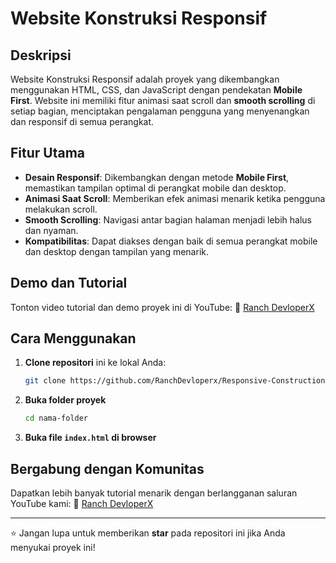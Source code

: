# Website Konstruksi Responsif

## Deskripsi
Website Konstruksi Responsif adalah proyek yang dikembangkan menggunakan HTML, CSS, dan JavaScript dengan pendekatan **Mobile First**. Website ini memiliki fitur animasi saat scroll dan **smooth scrolling** di setiap bagian, menciptakan pengalaman pengguna yang menyenangkan dan responsif di semua perangkat.

## Fitur Utama
- **Desain Responsif**: Dikembangkan dengan metode **Mobile First**, memastikan tampilan optimal di perangkat mobile dan desktop.
- **Animasi Saat Scroll**: Memberikan efek animasi menarik ketika pengguna melakukan scroll.
- **Smooth Scrolling**: Navigasi antar bagian halaman menjadi lebih halus dan nyaman.
- **Kompatibilitas**: Dapat diakses dengan baik di semua perangkat mobile dan desktop dengan tampilan yang menarik.

## Demo dan Tutorial
Tonton video tutorial dan demo proyek ini di YouTube:
🔗 [Ranch DevloperX](https://www.youtube.com/@ranchdevloperx)

## Cara Menggunakan
1. **Clone repositori** ini ke lokal Anda:
   ```bash
   git clone https://github.com/RanchDevloperx/Responsive-Construction-Website
   ```
2. **Buka folder proyek**
   ```bash
   cd nama-folder
   ```
3. **Buka file `index.html` di browser**

## Bergabung dengan Komunitas
Dapatkan lebih banyak tutorial menarik dengan berlangganan saluran YouTube kami:
🔗 [Ranch DevloperX](https://www.youtube.com/@ranchdevloperx)

---

⭐ Jangan lupa untuk memberikan **star** pada repositori ini jika Anda menyukai proyek ini!
